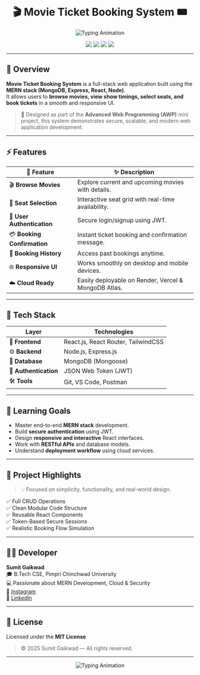<h1 align="center">🎬 Movie Ticket Booking System 🎟️</h1>

<p align="center">
  <img src="https://readme-typing-svg.demolab.com?font=Fira+Code&size=30&pause=800&center=true&vCenter=true&width=700&lines=Built+with+MERN+Stack;Advanced+Web+Programming+Mini+Project;Developed+by+Sumit+Gaikwad" alt="Typing Animation" />
</p>

<p align="center">
  <img src="https://img.shields.io/badge/Made%20With-MERN%20Stack-brightgreen?style=for-the-badge" />
  <img src="https://img.shields.io/badge/Frontend-React-blue?style=for-the-badge" />
  <img src="https://img.shields.io/badge/Backend-Node%20%26%20Express-orange?style=for-the-badge" />
  <img src="https://img.shields.io/badge/Database-MongoDB-green?style=for-the-badge" />
</p>

---

## 🌟 Overview
**Movie Ticket Booking System** is a full-stack web application built using the **MERN stack (MongoDB, Express, React, Node)**.  
It allows users to **browse movies, view show timings, select seats, and book tickets** in a smooth and responsive UI.  

> 🎯 Designed as part of the **Advanced Web Programming (AWP)** mini project, this system demonstrates secure, scalable, and modern web application development.

---

## ⚡ Features
| 🌈 Feature | ✨ Description |
|------------|----------------|
| 🎬 **Browse Movies** | Explore current and upcoming movies with details. |
| 💺 **Seat Selection** | Interactive seat grid with real-time availability. |
| 🔐 **User Authentication** | Secure login/signup using JWT. |
| 💳 **Booking Confirmation** | Instant ticket booking and confirmation message. |
| 🧾 **Booking History** | Access past bookings anytime. |
| 🌐 **Responsive UI** | Works smoothly on desktop and mobile devices. |
| ☁️ **Cloud Ready** | Easily deployable on Render, Vercel & MongoDB Atlas. |

---

## 🧠 Tech Stack
| Layer | Technologies |
|--------|--------------|
| 🧩 **Frontend** | React.js, React Router, TailwindCSS |
| ⚙️ **Backend** | Node.js, Express.js |
| 💾 **Database** | MongoDB (Mongoose) |
| 🔐 **Authentication** | JSON Web Token (JWT) |
| 🛠️ **Tools** | Git, VS Code, Postman |

---

## 💫 Learning Goals
- Master end-to-end **MERN stack** development.  
- Build **secure authentication** using JWT.  
- Design **responsive and interactive** React interfaces.  
- Work with **RESTful APIs** and database models.  
- Understand **deployment workflow** using cloud services.  

---

## 🧭 Project Highlights
> 💡 Focused on simplicity, functionality, and real-world design.

✅ Full CRUD Operations  
✅ Clean Modular Code Structure  
✅ Reusable React Components  
✅ Token-Based Secure Sessions  
✅ Realistic Booking Flow Simulation  

---

## 👨‍💻 Developer
**Sumit Gaikwad**  
🎓 B.Tech CSE, Pimpri Chinchwad University  
💻 Passionate about MERN Development, Cloud & Security  
🔗 [Instagram](https://www.instagram.com/sumitsg_2803/)  
🔗 [LinkedIn](https://www.linkedin.com/in/sumit-gaikwad-176996289)

---

## 🪪 License
Licensed under the **MIT License**  
> © 2025 Sumit Gaikwad — All rights reserved.

---

<p align="center">
  <img src="https://readme-typing-svg.demolab.com?font=Poppins&size=22&duration=4000&pause=800&color=58A6FF&center=true&vCenter=true&width=600&lines=⭐+Thank+You+for+Visiting!;Don't+Forget+to+Star+the+Repository!+⭐;Keep+Learning,+Keep+Building+🚀" alt="Typing Animation" />
</p>
